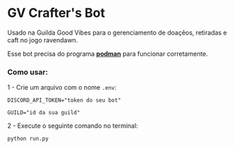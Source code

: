 # GV Crafter's Bot 

Usado na Guilda Good Vibes para o gerenciamento de doaçẽos, retiradas e caft no jogo ravendawn.

Esse bot precisa do programa **[podman](https://podman.io/)** para funcionar corretamente.

### Como usar:
1 - Crie um arquivo com o nome `.env`:
```env
DISCORD_API_TOKEN="token do seu bot"

GUILD="id da sua guild"
```

2 - Execute o seguinte comando no terminal:
```bash
python run.py

```

